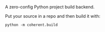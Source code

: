 A zero-config Python project build backend.

Put your source in a repo and then build it with:

```
python -m coherent.build
```
